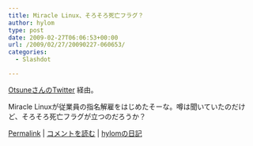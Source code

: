 ```yaml
---
title: Miracle Linux、そろそろ死亡フラグ？
author: hylom
type: post
date: 2009-02-27T06:06:53+00:00
url: /2009/02/27/20090227-060653/
categories:
  - Slashdot

---
```

  [OtsuneさんのTwitter][1] 経由。

Miracle Linuxが従業員の指名解雇をはじめたそーな。噂は聞いていたのだけど、そろそろ死亡フラグが立つのだろうか？

  [Permalink][2] |   [コメントを読む][3] |   [hylomの日記][4]

 [1]: http://twitter.com/otsune/status/1257015793
 [2]: http://slashdot.jp/~hylom/journal/468714
 [3]: http://slashdot.jp/~hylom/journal/468714#acomments
 [4]: http://slashdot.jp/~hylom/journal/